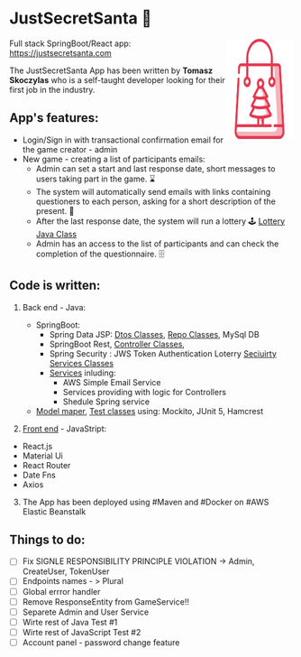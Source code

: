 # JustSecretSanta :mrs_claus:

<img src="/src/front_end/src/jpg/christmas-shopping.svg" align="right"
     alt="Christmas Skoping" width="120" height="178">
     
     
Full stack SpringBoot/React app:   
https://justsecretsanta.com
     
 The JustSecretSanta App has been written by **Tomasz Skoczylas** who is a self-taught developer looking for their first job in the industry.
 
 ## App's features: 

- Login/Sign in with transactional confirmation email for the game creator - admin
- New game - creating a list of participants  emails:
  * Admin can set a start and last response date, short messages to users taking part in the game. :hourglass:
  * The system will automatically send emails with links containing  questioners to each person, asking for a short description of the present. :gift:
  * After the last response date, the system will run a lottery :joystick:  [Lottery Java Class](/src/main/java/com/tomsproject/secret_santa/util/DrawnPairs.java )
  * Admin has an access to the list of participants and can check the completion of the questionnaire. :file_cabinet:
  
 ## Code is written:
 1. Back end - Java:
    - SpringBoot: 
      - Spring Data JSP:  [Dtos Classes](/src/main/java/com/tomsproject/secret_santa/entity), 
                         [Repo Classes](/src/main/java/com/tomsproject/secret_santa/repo), MySql DB                     
      - SpringBoot Rest, [Controller Classes](/src/main/java/com/tomsproject/secret_santa/controller),
      - Spring Security : JWS Token Authentication Loterry [Seciuirty Services Classes](/src/main/java/com/tomsproject/secret_santa/security/ )
      - [Services](/src/main/java/com/tomsproject/secret_santa/services) inluding:
         - AWS Simple Email Service 
         - Services providing with logic for Controllers
         - Shedule Spring service 
    - [Model maper](/src/main/java/com/tomsproject/secret_santa/mapper), [Test classes](/src/test/java/com/tomsproject/secret_sant)  using: Mockito, JUnit 5, Hamcrest 
 
 2. [Front end](/src/test/java/com/tomsproject/secret_santa) - JavaStript: 
- React.js 
- Material Ui
- React Router
- Date Fns
- Axios

3. The App has been deployed using #Maven and #Docker on #AWS Elastic Beanstalk 
## Things to do:
- [ ] Fix SIGNLE RESPONSIBILITY PRINCIPLE VIOLATION -> Admin, CreateUser, TokenUser
- [ ] Endpoints names - > Plural 
- [ ] Global errror handler
- [ ] Remove ResponseEntity from GameService!!
- [ ] Separete Admin and User Service 
- [ ] Wirte rest of Java Test #1
- [ ] Wirte rest of JavaScript Test #2
- [ ] Account panel - password change feature      

